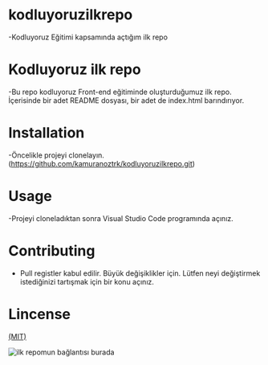 # kodluyoruzilkrepo
-Kodluyoruz Eğitimi kapsamında açtığım ilk repo

# Kodluyoruz ilk repo

-Bu repo kodluyoruz Front-end eğitiminde oluşturduğumuz ilk repo. İçerisinde bir adet README dosyası, bir adet de index.html barındırıyor. 

# Installation 

-Öncelikle projeyi clonelayın. (https://github.com/kamuranoztrk/kodluyoruzilkrepo.git)

# Usage
-Projeyi cloneladıktan sonra Visual Studio Code programında açınız.

# Contributing

- Pull registler kabul edilir. Büyük değişiklikler için. Lütfen neyi değiştirmek istediğinizi tartışmak için bir konu açınız.

# Lincense
[(MIT)](https://github.com/kamuranoztrk/kodluyoruzilkrepo/blob/main/LICENSE)

![ilk repomun bağlantısı burada](https://github.com/kamuranoztrk/kodluyoruzilkrepo)

